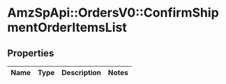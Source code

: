 # AmzSpApi::OrdersV0::ConfirmShipmentOrderItemsList

## Properties
Name | Type | Description | Notes
------------ | ------------- | ------------- | -------------


